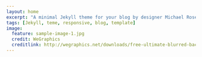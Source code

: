 ```yaml
---
layout: home
excerpt: "A minimal Jekyll theme for your blog by designer Michael Rose."
tags: [Jekyll, teme, responsive, blog, template]
image:
  feature: sample-image-1.jpg
  credit: WeGraphics
  creditlink: http://wegraphics.net/downloads/free-ultimate-blurred-background-pack/
---
```

